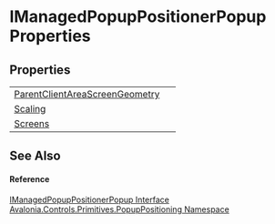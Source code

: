 # IManagedPopupPositionerPopup Properties




## Properties
<table>
<tr>
<td><a href="P_Avalonia_Controls_Primitives_PopupPositioning_IManagedPopupPositionerPopup_ParentClientAreaScreenGeometry">ParentClientAreaScreenGeometry</a></td>
<td> </td>
</tr>
<tr>
<td><a href="P_Avalonia_Controls_Primitives_PopupPositioning_IManagedPopupPositionerPopup_Scaling">Scaling</a></td>
<td> </td>
</tr>
<tr>
<td><a href="P_Avalonia_Controls_Primitives_PopupPositioning_IManagedPopupPositionerPopup_Screens">Screens</a></td>
<td> </td>
</tr>
</table>

## See Also


#### Reference
<a href="T_Avalonia_Controls_Primitives_PopupPositioning_IManagedPopupPositionerPopup">IManagedPopupPositionerPopup Interface</a>  
<a href="N_Avalonia_Controls_Primitives_PopupPositioning">Avalonia.Controls.Primitives.PopupPositioning Namespace</a>  
